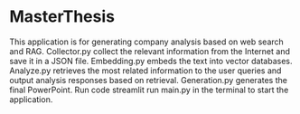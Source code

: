 # MasterThesis
This application is for generating company analysis based on web search and RAG.
Collector.py collect the relevant information from the Internet and save it in a JSON file.
Embedding.py embeds the text into vector databases.
Analyze.py retrieves the most related information to the user queries and output analysis responses based on retrieval.
Generation.py generates the final PowerPoint.
Run code streamlit run main.py in the terminal to start the application.
